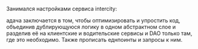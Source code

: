 
Занимался настройками сервиса intercity:

адача заключается в том, чтобы оптимизировать и упростить код, объединив дублирующуюся логику в одном абстрактном слое и разделив её на клиентские и водительские сервисы и DAO только там, где это необходимо.
Также прописать еднпоинты и запросы к ним.
